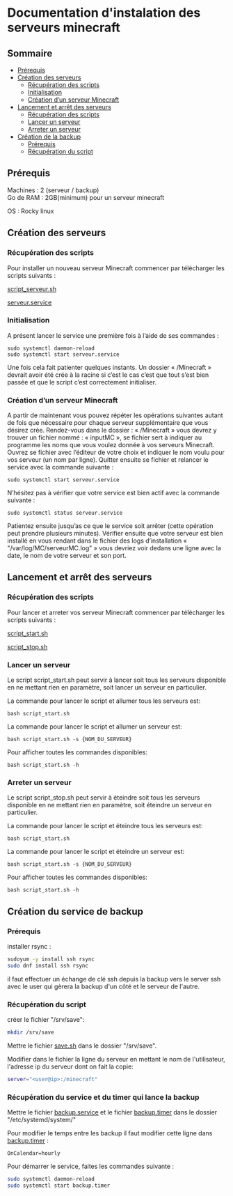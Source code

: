 # Documentation d'instalation des serveurs minecraft

## Sommaire

- [Prérequis](#p0)
- [Création des serveurs](#p1)
    - [Récupération des scripts](#p1.1)
    - [Initialisation](#p1.2)
    - [Création d’un serveur Minecraft](#p1.3)
- [Lancement et arrêt des serveurs](#p2)
    - [Récupération des scripts](#p2.1)
    - [Lancer un serveur](#p2.2)
    - [Arreter un serveur](#p2.3)
- [Création de la backup](#p3) 
    - [Prérequis](#p3.1)
    - [Récupération du script](#p3.2)

## Prérequis <a name="p0"></a>

Machines : 2 (serveur / backup)  
Go de RAM : 2GB(minimum) pour un serveur minecraft

OS : Rocky linux  

## Création des serveurs <a name="p1"></a>

### Récupération des scripts <a name="p1.1"></a>
Pour installer un nouveau serveur Minecraft commencer par télécharger les scripts suivants :

[script_serveur.sh](creation_serveur/script_serveur.sh)

[serveur.service](creation_serveur/serveur.service)

### Initialisation <a name="p1.2"></a>
A présent lancer le service une première fois à l’aide de ses commandes :
```
sudo systemctl daemon-reload
sudo systemctl start serveur.service
```

Une fois cela fait patienter quelques instants. Un dossier « /Minecraft » devrait avoir été crée à la racine si c’est le cas c’est que tout s’est bien passée et que le script c’est correctement initialiser.

### Création d’un serveur Minecraft <a name="p1.3"></a>
A partir de maintenant vous pouvez répéter les opérations suivantes autant de fois que nécessaire pour chaque serveur supplémentaire que vous désirez crée.
Rendez-vous dans le dossier : « /Minecraft » vous devrez y trouver un fichier nommé : « inputMC », se fichier sert à indiquer au programme les noms que vous voulez donnée à vos serveurs Minecraft. Ouvrez se fichier avec l’éditeur de votre choix et indiquer le nom voulu pour vos serveur (un nom par ligne).
Quitter ensuite se fichier et relancer le service avec la commande suivante :
```
sudo systemctl start serveur.service
```
N’hésitez pas à vérifier que votre service est bien actif avec la commande suivante :
```
sudo systemctl status serveur.service
```
Patientez ensuite jusqu’as ce que le service soit arrêter (cette opération peut prendre plusieurs minutes).
Vérifier ensuite que votre serveur est bien installé en vous rendant dans le fichier des logs d’installation « "/var/log/MC/serveurMC.log" » vous devriez voir dedans une ligne avec la date, le nom de votre serveur et son port.


## Lancement et arrêt des serveurs <a name="p2"></a>

### Récupération des scripts <a name="p2.1"></a>

Pour lancer et arreter vos serveur Minecraft commencer par télécharger les scripts suivants :

[script_start.sh](creation_serveur/script_start.sh)

[script_stop.sh](creation_serveur/script_stop.sh)

### Lancer un serveur <a name="p2.2"></a>

Le script script_start.sh peut servir à lancer soit tous les serveurs disponible en ne mettant rien en paramètre, soit lancer un serveur en particulier.

La commande pour lancer le script et allumer tous les serveurs est:
```
bash script_start.sh
```

La commande pour lancer le script et allumer un serveur est:
```
bash script_start.sh -s {NOM_DU_SERVEUR}
```

Pour afficher toutes les commandes disponibles:
```
bash script_start.sh -h
```

### Arreter un serveur <a name="p2.3"></a>

Le script script_stop.sh peut servir à éteindre soit tous les serveurs disponible en ne mettant rien en paramètre, soit éteindre un serveur en particulier.

La commande pour lancer le script et éteindre tous les serveurs est:
```
bash script_start.sh
```

La commande pour lancer le script et éteindre un serveur est:
```
bash script_start.sh -s {NOM_DU_SERVEUR}
```

Pour afficher toutes les commandes disponibles:
```
bash script_start.sh -h
```

## Création du service de backup <a name="p3"></a>

### Prérequis <a name="p3.1"></a>

installer rsync :
```bash
sudoyum -y install ssh rsync
sudo dnf install ssh rsync
```
il faut effectuer un échange de clé ssh depuis la backup vers le server ssh avec le user qui gèrera la backup d'un côté et le serveur de l'autre.

### Récupération du script <a name="p3.2"></a>

créer le fichier "/srv/save":
```bash
mkdir /srv/save
```

Mettre le fichier [save.sh](./backup/save.sh) dans le dossier "/srv/save".

Modifier dans le fichier la ligne du serveur en mettant le nom de l'utilisateur, l'adresse ip du serveur dont on fait la copie:
```bash
server="<user@ip>:/minecraft"
```

### Récupération du service et du timer qui lance la backup <a name="p3.3"></a>

Mettre le fichier [backup.service](./backup/backup.service) et le fichier [backup.timer](./backup/backup.timer) dans le dossier "/etc/systemd/system/"

Pour modifier le temps entre les backup il faut modifier cette ligne dans [backup.timer](./backup/backup.timer) :
```
OnCalendar=hourly
```

Pour démarrer le service, faites les commandes suivante :
```bash
sudo systemctl daemon-reload
sudo systemctl start backup.timer
```




